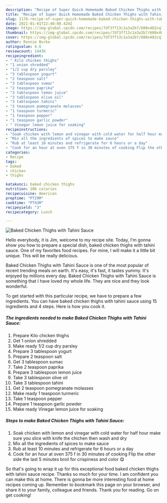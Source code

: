 ```yaml
---
description: "Recipe of Super Quick Homemade Baked Chicken Thighs with Tahini Sauce"
title: "Recipe of Super Quick Homemade Baked Chicken Thighs with Tahini Sauce"
slug: 1178-recipe-of-super-quick-homemade-baked-chicken-thighs-with-tahini-sauce
date: 2021-01-01T22:40:09.424Z
image: https://img-global.cpcdn.com/recipes/7df3ff13c1a3a2b7/680x482cq70/baked-chicken-thighs-with-tahini-sauce-recipe-main-photo.jpg
thumbnail: https://img-global.cpcdn.com/recipes/7df3ff13c1a3a2b7/680x482cq70/baked-chicken-thighs-with-tahini-sauce-recipe-main-photo.jpg
cover: https://img-global.cpcdn.com/recipes/7df3ff13c1a3a2b7/680x482cq70/baked-chicken-thighs-with-tahini-sauce-recipe-main-photo.jpg
author: Ronnie Burke
ratingvalue: 4.6
reviewcount: 14436
recipeingredient:
- " Kilo chicken thighs"
- "1 onion shredded"
- "1/2 cup dry parsley"
- "3 tablespoon yogurt"
- "2 teaspoon salt"
- "3 tablespoon sumac"
- "2 teaspoon paprika"
- "3 tablespoon lemon juice"
- "3 tablespoon olive oil"
- "3 tablespoon tahini"
- "2 teaspoon pomegranate molasses"
- "1 teaspoon turmeric"
- "1 teaspoon pepper"
- "1 teaspoon garlic powder"
- " Vinegar lemon juice for soaking"
recipeinstructions:
- "Soak chicken with lemon and vinegar with cold water for half hour make sure you slice with knife the chichen then wash and dry"
- "Mix all the ingredients of spices to make sauce"
- "Rub at least 10 minutes and refrigerate for 6 hours or a day"
- "Cook for an hour at oven 375 f in 30 minutes of cooking Flip the other side the last 5 minutes broil for crispiness and color 😋"
categories:
- Recipe
tags:
- baked
- chicken
- thighs

katakunci: baked chicken thighs 
nutrition: 106 calories
recipecuisine: American
preptime: "PT29M"
cooktime: "PT43M"
recipeyield: "3"
recipecategory: Lunch

---
```



![Baked Chicken Thighs with Tahini Sauce](https://img-global.cpcdn.com/recipes/7df3ff13c1a3a2b7/680x482cq70/baked-chicken-thighs-with-tahini-sauce-recipe-main-photo.jpg)

Hello everybody, it is Jim, welcome to my recipe site. Today, I'm gonna show you how to prepare a special dish, baked chicken thighs with tahini sauce. One of my favorites food recipes. For mine, I will make it a little bit unique. This will be really delicious.



Baked Chicken Thighs with Tahini Sauce is one of the most popular of recent trending meals on earth. It's easy, it's fast, it tastes yummy. It's enjoyed by millions every day. Baked Chicken Thighs with Tahini Sauce is something that I have loved my whole life. They are nice and they look wonderful.


To get started with this particular recipe, we have to prepare a few ingredients. You can have baked chicken thighs with tahini sauce using 15 ingredients and 4 steps. Here is how you cook it.

<!--inarticleads1-->

##### The ingredients needed to make Baked Chicken Thighs with Tahini Sauce:

1. Prepare  Kilo chicken thighs
1. Get 1 onion shredded
1. Make ready 1/2 cup dry parsley
1. Prepare 3 tablespoon yogurt
1. Prepare 2 teaspoon salt
1. Get 3 tablespoon sumac
1. Take 2 teaspoon paprika
1. Prepare 3 tablespoon lemon juice
1. Take 3 tablespoon olive oil
1. Take 3 tablespoon tahini
1. Get 2 teaspoon pomegranate molasses
1. Make ready 1 teaspoon turmeric
1. Take 1 teaspoon pepper
1. Prepare 1 teaspoon garlic powder
1. Make ready  Vinegar lemon juice for soaking




<!--inarticleads2-->

##### Steps to make Baked Chicken Thighs with Tahini Sauce:

1. Soak chicken with lemon and vinegar with cold water for half hour make sure you slice with knife the chichen then wash and dry
1. Mix all the ingredients of spices to make sauce
1. Rub at least 10 minutes and refrigerate for 6 hours or a day
1. Cook for an hour at oven 375 f in 30 minutes of cooking Flip the other side the last 5 minutes broil for crispiness and color 😋




So that's going to wrap it up for this exceptional food baked chicken thighs with tahini sauce recipe. Thanks so much for your time. I am confident you can make this at home. There is gonna be more interesting food at home recipes coming up. Remember to bookmark this page on your browser, and share it to your family, colleague and friends. Thank you for reading. Go on get cooking!
